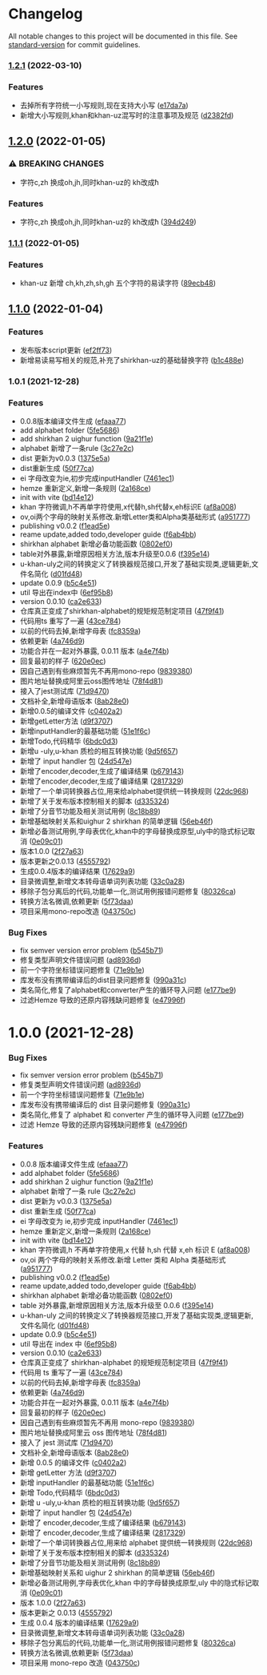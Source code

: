 # Changelog

All notable changes to this project will be documented in this file. See [standard-version](https://github.com/conventional-changelog/standard-version) for commit guidelines.

### [1.2.1](https://github.com/ishirkhan/shirkhan-alphabet/compare/v1.2.0...v1.2.1) (2022-03-10)


### Features

* 去掉所有字符统一小写规则,现在支持大小写 ([e17da7a](https://github.com/ishirkhan/shirkhan-alphabet/commit/e17da7ae3c04a9f02ba2fa80adb150436281b280))
* 新增大小写规则,khan和khan-uz混写时的注意事项及规范 ([d2382fd](https://github.com/ishirkhan/shirkhan-alphabet/commit/d2382fdda16941f849a15f700ff4326f9527ac09))

## [1.2.0](https://github.com/ishirkhan/shirkhan-alphabet/compare/v1.1.1...v1.2.0) (2022-01-05)


### ⚠ BREAKING CHANGES

* 字符c,zh 换成oh,jh,同时khan-uz的 kh改成ħ

### Features

* 字符c,zh 换成oh,jh,同时khan-uz的 kh改成ħ ([394d249](https://github.com/ishirkhan/shirkhan-alphabet/commit/394d24958136d7c93a188602dee692963bd8b904))

### [1.1.1](https://github.com/ishirkhan/shirkhan-alphabet/compare/v1.1.0...v1.1.1) (2022-01-05)


### Features

* khan-uz 新增 ch,kh,zh,sh,gh 五个字符的易读字符 ([89ecb48](https://github.com/ishirkhan/shirkhan-alphabet/commit/89ecb485cbf405dc0889e578029d31d72eaf4dc1))

## [1.1.0](https://github.com/ishirkhan/shirkhan-alphabet/compare/v1.0.1...v1.1.0) (2022-01-04)


### Features

* 发布版本script更新 ([ef2ff73](https://github.com/ishirkhan/shirkhan-alphabet/commit/ef2ff73bb1ab1e45a61ee35f57c7242cf852e71a))
* 新增易读易写相关的规范,补充了shirkhan-uz的基础替换字符 ([b1c488e](https://github.com/ishirkhan/shirkhan-alphabet/commit/b1c488ecc655b58d52e479b025701a087be2a087))

### 1.0.1 (2021-12-28)


### Features

* 0.0.8版本编译文件生成 ([efaaa77](https://github.com/ishirkhan/shirkhan-alphabet/commit/efaaa77f08cda7dbf804b32494d8436e31cff247))
* add alphabet folder ([5fe5686](https://github.com/ishirkhan/shirkhan-alphabet/commit/5fe568678c4fbf7d1e3f4ab576a06e8850733e6e))
* add shirkhan 2 uighur function ([9a21f1e](https://github.com/ishirkhan/shirkhan-alphabet/commit/9a21f1e02c57745f887009c86eea6ac88d42da9c))
* alphabet 新增了一条rule ([3c27e2c](https://github.com/ishirkhan/shirkhan-alphabet/commit/3c27e2c67e3c14b4ebc0206c1586ce3f2181ddd9))
* dist 更新为v0.0.3 ([1375e5a](https://github.com/ishirkhan/shirkhan-alphabet/commit/1375e5a1d90d08e1900cdcefe2fb9062334539c4))
* dist重新生成 ([50f77ca](https://github.com/ishirkhan/shirkhan-alphabet/commit/50f77ca912bf068cfee3e6ce015ffdf85f3c31eb))
* ei 字母改变为ie,初步完成inputHandler ([7461ec1](https://github.com/ishirkhan/shirkhan-alphabet/commit/7461ec1cc29afc817f445492fbdd331e8fef8318))
* hemze 重新定义,新增一条规则 ([2a168ce](https://github.com/ishirkhan/shirkhan-alphabet/commit/2a168cec054cd44cc988d4c4c97fbcc560a2a4f3))
* init with vite ([bd14e12](https://github.com/ishirkhan/shirkhan-alphabet/commit/bd14e12c2cf340b828b9ad313fe3330968a5a9f9))
* khan 字符微调,h不再单字符使用,x代替h,sh代替x,eh标识E ([af8a008](https://github.com/ishirkhan/shirkhan-alphabet/commit/af8a008bb98b84c9b8c6a4339b54b00ca54e9144))
* ov,oi两个字母的映射关系修改.新增Letter类和Alpha类基础形式 ([a951777](https://github.com/ishirkhan/shirkhan-alphabet/commit/a95177750bfb07a9834286f7d9eda7084fb175a1))
* publishing v0.0.2 ([f1ead5e](https://github.com/ishirkhan/shirkhan-alphabet/commit/f1ead5efe4d2050682dface0edd472cef8a6b5c6))
* reame update,added todo,developer guide ([f6ab4bb](https://github.com/ishirkhan/shirkhan-alphabet/commit/f6ab4bb10056456ddd0418ef5f3119a7e3041208))
* shirkhan alphabet 新增必备功能函数 ([0802ef0](https://github.com/ishirkhan/shirkhan-alphabet/commit/0802ef0094a849b0d7735ab8749c04715893a1af))
* table对外暴露,新增原因相关方法,版本升级至0.0.6 ([f395e14](https://github.com/ishirkhan/shirkhan-alphabet/commit/f395e14f9a18be2d92bcbd6bd3fbc8cf32460037))
* u-khan-uly之间的转换定义了转换器规范接口,开发了基础实现类,逻辑更新,文件名简化 ([d01fd48](https://github.com/ishirkhan/shirkhan-alphabet/commit/d01fd489cc805dc48698c84333449a8aa4d0593d))
* update 0.0.9 ([b5c4e51](https://github.com/ishirkhan/shirkhan-alphabet/commit/b5c4e5128b09674a90ebf51f73c1e1ec739a7833))
* util 导出在index中 ([6ef95b8](https://github.com/ishirkhan/shirkhan-alphabet/commit/6ef95b86a734c6163df785d6941a0a99623ce00f))
* version 0.0.10 ([ca2e633](https://github.com/ishirkhan/shirkhan-alphabet/commit/ca2e63367c82fc5e4baf773aafedc5de36f9cbe6))
* 仓库真正变成了shirkhan-alphabet的规矩规范制定项目 ([47f9f41](https://github.com/ishirkhan/shirkhan-alphabet/commit/47f9f4138663c084c383af3b85d950fb38305b92))
* 代码用ts 重写了一遍 ([43ce784](https://github.com/ishirkhan/shirkhan-alphabet/commit/43ce7849bc4336036c4413211f01989650feb350))
* 以前的代码去掉,新增字母表 ([fc8359a](https://github.com/ishirkhan/shirkhan-alphabet/commit/fc8359a9e068d81e69b2d601064a531df764db73))
* 依赖更新 ([4a746d9](https://github.com/ishirkhan/shirkhan-alphabet/commit/4a746d93f8dd5ebd7994527fd9ad1a8451c28bc3))
* 功能合并在一起对外暴露, 0.0.11 版本 ([a4e7f4b](https://github.com/ishirkhan/shirkhan-alphabet/commit/a4e7f4ba1d44d482c0ec0f4d426c89a772273334))
* 回复最初的样子 ([620e0ec](https://github.com/ishirkhan/shirkhan-alphabet/commit/620e0ecbb19212cd32cba9665f270074e7d91ef0))
* 因自己遇到有些麻烦暂先不再用mono-repo ([9839380](https://github.com/ishirkhan/shirkhan-alphabet/commit/9839380e1b70319c2de3ace73e946968b2fcdda6))
* 图片地址替换成阿里云oss图传地址 ([78f4d81](https://github.com/ishirkhan/shirkhan-alphabet/commit/78f4d81eb2ea6e18fd7ab0421eadf6278dbca4f0))
* 接入了jest测试库 ([71d9470](https://github.com/ishirkhan/shirkhan-alphabet/commit/71d9470327dfcc26e211738f4af4a553e0e5718b))
* 文档补全,新增母语版本 ([8ab28e0](https://github.com/ishirkhan/shirkhan-alphabet/commit/8ab28e05ce6339d6d9addf45b6ceb2794ee3bf3c))
* 新增0.0.5的编译文件 ([c0402a2](https://github.com/ishirkhan/shirkhan-alphabet/commit/c0402a22ac7172531980150c680b54bf44f296fd))
* 新增getLetter方法 ([d9f3707](https://github.com/ishirkhan/shirkhan-alphabet/commit/d9f3707ec3881e63e56dd3670755817da2198ee6))
* 新增inputHandler的最基础功能 ([51e1f6c](https://github.com/ishirkhan/shirkhan-alphabet/commit/51e1f6cb57e87bd30181724ba1290cca69903353))
* 新增Todo,代码精华 ([6bdc0d3](https://github.com/ishirkhan/shirkhan-alphabet/commit/6bdc0d3afd793e525d9645d290c5b26d161b187c))
* 新增u -uly,u-khan 质检的相互转换功能 ([9d5f657](https://github.com/ishirkhan/shirkhan-alphabet/commit/9d5f657fb76bcad97c6b9d23495de847f1f2b908))
* 新增了 input handler 包 ([24d547e](https://github.com/ishirkhan/shirkhan-alphabet/commit/24d547ef4d737031e077322207766dcbd7d9d4ef))
* 新增了encoder,decoder,生成了编译结果 ([b679143](https://github.com/ishirkhan/shirkhan-alphabet/commit/b6791436d3decf83bf1387f3c5627b07d0391cbb))
* 新增了encoder,decoder,生成了编译结果 ([2817329](https://github.com/ishirkhan/shirkhan-alphabet/commit/2817329912ae5d82cc53f7a59bc0bd3bd843fcb9))
* 新增了一个单词转换器占位,用来给alphabet提供统一转换规则 ([22dc968](https://github.com/ishirkhan/shirkhan-alphabet/commit/22dc968b86ca5caeeea85299294477e41a160b75))
* 新增了关于发布版本控制相关的脚本 ([d335324](https://github.com/ishirkhan/shirkhan-alphabet/commit/d335324df170f3eafe4fc21f8384ef9b22eb7b84))
* 新增了分音节功能及相关测试用例 ([8c18b89](https://github.com/ishirkhan/shirkhan-alphabet/commit/8c18b89fd2fb341a7b141239774ae9be9fe4a426))
* 新增基础映射关系和uighur 2 shirkhan 的简单逻辑 ([56eb46f](https://github.com/ishirkhan/shirkhan-alphabet/commit/56eb46f6f927d7a2c363e8a788f80ecdd265a0ee))
* 新增必备测试用例,字母表优化,khan中的字母替换成原型,uly中的隐式标记取消 ([0e09c01](https://github.com/ishirkhan/shirkhan-alphabet/commit/0e09c019998e1d5ffdb50d816834d7b5ee3e8d9e))
* 版本1.0.0 ([2f27a63](https://github.com/ishirkhan/shirkhan-alphabet/commit/2f27a6339e43289366ec6ea5f1c3bb8b23ef7fa3))
* 版本更新之0.0.13 ([4555792](https://github.com/ishirkhan/shirkhan-alphabet/commit/4555792c11b1b79fd6cfbc742cbc5c5ad2705905))
* 生成0.0.4版本的编译结果 ([17629a9](https://github.com/ishirkhan/shirkhan-alphabet/commit/17629a92922cd8401069c70bdf2566241d2140fe))
* 目录微调整,新增文本转母语单词列表功能 ([33c0a28](https://github.com/ishirkhan/shirkhan-alphabet/commit/33c0a287d1178b7ad5cd7a0d52323a9e69f48d37))
* 移除子包分离后的代码,功能单一化,测试用例报错问题修复 ([80326ca](https://github.com/ishirkhan/shirkhan-alphabet/commit/80326ca62caeb0a275dd0ac2362e73cf909bf2e7))
* 转换方法名微调,依赖更新 ([5f73daa](https://github.com/ishirkhan/shirkhan-alphabet/commit/5f73daa0e9e4ce4fff11d25c85e178047c179e9c))
* 项目采用mono-repo改造 ([043750c](https://github.com/ishirkhan/shirkhan-alphabet/commit/043750ca52e4ebeddd47c7026fb08fde0801bbc3))


### Bug Fixes

* fix semver version error problem ([b545b71](https://github.com/ishirkhan/shirkhan-alphabet/commit/b545b71a5b9c66a100ada5588edac5bad4fec047))
* 修复类型声明文件错误问题 ([ad8936d](https://github.com/ishirkhan/shirkhan-alphabet/commit/ad8936df4de2c97400a450193ebb83c28acb4b3b))
* 前一个字符坐标错误问题修复 ([71e9b1e](https://github.com/ishirkhan/shirkhan-alphabet/commit/71e9b1eac4a6a9130d05f8ab4f2f6f16efdd4660))
* 库发布没有携带编译后的dist目录问题修复 ([990a31c](https://github.com/ishirkhan/shirkhan-alphabet/commit/990a31c1680557b94d26e37e349dc184c2d0ca57))
* 类名简化,修复了alphabet和converter产生的循环导入问题 ([e177be9](https://github.com/ishirkhan/shirkhan-alphabet/commit/e177be98ad4c70243a885343757dae85f98ed0bd))
* 过滤Hemze 导致的还原内容残缺问题修复 ([e47996f](https://github.com/ishirkhan/shirkhan-alphabet/commit/e47996f8282d3825ce42af294d1bd26dcdcfffc3))

# 1.0.0 (2021-12-28)

### Bug Fixes

- fix semver version error problem ([b545b71](https://github.com/ishirkhan/shirkhan-alphabet/commit/b545b71a5b9c66a100ada5588edac5bad4fec047))
- 修复类型声明文件错误问题 ([ad8936d](https://github.com/ishirkhan/shirkhan-alphabet/commit/ad8936df4de2c97400a450193ebb83c28acb4b3b))
- 前一个字符坐标错误问题修复 ([71e9b1e](https://github.com/ishirkhan/shirkhan-alphabet/commit/71e9b1eac4a6a9130d05f8ab4f2f6f16efdd4660))
- 库发布没有携带编译后的 dist 目录问题修复 ([990a31c](https://github.com/ishirkhan/shirkhan-alphabet/commit/990a31c1680557b94d26e37e349dc184c2d0ca57))
- 类名简化,修复了 alphabet 和 converter 产生的循环导入问题 ([e177be9](https://github.com/ishirkhan/shirkhan-alphabet/commit/e177be98ad4c70243a885343757dae85f98ed0bd))
- 过滤 Hemze 导致的还原内容残缺问题修复 ([e47996f](https://github.com/ishirkhan/shirkhan-alphabet/commit/e47996f8282d3825ce42af294d1bd26dcdcfffc3))

### Features

- 0.0.8 版本编译文件生成 ([efaaa77](https://github.com/ishirkhan/shirkhan-alphabet/commit/efaaa77f08cda7dbf804b32494d8436e31cff247))
- add alphabet folder ([5fe5686](https://github.com/ishirkhan/shirkhan-alphabet/commit/5fe568678c4fbf7d1e3f4ab576a06e8850733e6e))
- add shirkhan 2 uighur function ([9a21f1e](https://github.com/ishirkhan/shirkhan-alphabet/commit/9a21f1e02c57745f887009c86eea6ac88d42da9c))
- alphabet 新增了一条 rule ([3c27e2c](https://github.com/ishirkhan/shirkhan-alphabet/commit/3c27e2c67e3c14b4ebc0206c1586ce3f2181ddd9))
- dist 更新为 v0.0.3 ([1375e5a](https://github.com/ishirkhan/shirkhan-alphabet/commit/1375e5a1d90d08e1900cdcefe2fb9062334539c4))
- dist 重新生成 ([50f77ca](https://github.com/ishirkhan/shirkhan-alphabet/commit/50f77ca912bf068cfee3e6ce015ffdf85f3c31eb))
- ei 字母改变为 ie,初步完成 inputHandler ([7461ec1](https://github.com/ishirkhan/shirkhan-alphabet/commit/7461ec1cc29afc817f445492fbdd331e8fef8318))
- hemze 重新定义,新增一条规则 ([2a168ce](https://github.com/ishirkhan/shirkhan-alphabet/commit/2a168cec054cd44cc988d4c4c97fbcc560a2a4f3))
- init with vite ([bd14e12](https://github.com/ishirkhan/shirkhan-alphabet/commit/bd14e12c2cf340b828b9ad313fe3330968a5a9f9))
- khan 字符微调,h 不再单字符使用,x 代替 h,sh 代替 x,eh 标识 E ([af8a008](https://github.com/ishirkhan/shirkhan-alphabet/commit/af8a008bb98b84c9b8c6a4339b54b00ca54e9144))
- ov,oi 两个字母的映射关系修改.新增 Letter 类和 Alpha 类基础形式 ([a951777](https://github.com/ishirkhan/shirkhan-alphabet/commit/a95177750bfb07a9834286f7d9eda7084fb175a1))
- publishing v0.0.2 ([f1ead5e](https://github.com/ishirkhan/shirkhan-alphabet/commit/f1ead5efe4d2050682dface0edd472cef8a6b5c6))
- reame update,added todo,developer guide ([f6ab4bb](https://github.com/ishirkhan/shirkhan-alphabet/commit/f6ab4bb10056456ddd0418ef5f3119a7e3041208))
- shirkhan alphabet 新增必备功能函数 ([0802ef0](https://github.com/ishirkhan/shirkhan-alphabet/commit/0802ef0094a849b0d7735ab8749c04715893a1af))
- table 对外暴露,新增原因相关方法,版本升级至 0.0.6 ([f395e14](https://github.com/ishirkhan/shirkhan-alphabet/commit/f395e14f9a18be2d92bcbd6bd3fbc8cf32460037))
- u-khan-uly 之间的转换定义了转换器规范接口,开发了基础实现类,逻辑更新,文件名简化 ([d01fd48](https://github.com/ishirkhan/shirkhan-alphabet/commit/d01fd489cc805dc48698c84333449a8aa4d0593d))
- update 0.0.9 ([b5c4e51](https://github.com/ishirkhan/shirkhan-alphabet/commit/b5c4e5128b09674a90ebf51f73c1e1ec739a7833))
- util 导出在 index 中 ([6ef95b8](https://github.com/ishirkhan/shirkhan-alphabet/commit/6ef95b86a734c6163df785d6941a0a99623ce00f))
- version 0.0.10 ([ca2e633](https://github.com/ishirkhan/shirkhan-alphabet/commit/ca2e63367c82fc5e4baf773aafedc5de36f9cbe6))
- 仓库真正变成了 shirkhan-alphabet 的规矩规范制定项目 ([47f9f41](https://github.com/ishirkhan/shirkhan-alphabet/commit/47f9f4138663c084c383af3b85d950fb38305b92))
- 代码用 ts 重写了一遍 ([43ce784](https://github.com/ishirkhan/shirkhan-alphabet/commit/43ce7849bc4336036c4413211f01989650feb350))
- 以前的代码去掉,新增字母表 ([fc8359a](https://github.com/ishirkhan/shirkhan-alphabet/commit/fc8359a9e068d81e69b2d601064a531df764db73))
- 依赖更新 ([4a746d9](https://github.com/ishirkhan/shirkhan-alphabet/commit/4a746d93f8dd5ebd7994527fd9ad1a8451c28bc3))
- 功能合并在一起对外暴露, 0.0.11 版本 ([a4e7f4b](https://github.com/ishirkhan/shirkhan-alphabet/commit/a4e7f4ba1d44d482c0ec0f4d426c89a772273334))
- 回复最初的样子 ([620e0ec](https://github.com/ishirkhan/shirkhan-alphabet/commit/620e0ecbb19212cd32cba9665f270074e7d91ef0))
- 因自己遇到有些麻烦暂先不再用 mono-repo ([9839380](https://github.com/ishirkhan/shirkhan-alphabet/commit/9839380e1b70319c2de3ace73e946968b2fcdda6))
- 图片地址替换成阿里云 oss 图传地址 ([78f4d81](https://github.com/ishirkhan/shirkhan-alphabet/commit/78f4d81eb2ea6e18fd7ab0421eadf6278dbca4f0))
- 接入了 jest 测试库 ([71d9470](https://github.com/ishirkhan/shirkhan-alphabet/commit/71d9470327dfcc26e211738f4af4a553e0e5718b))
- 文档补全,新增母语版本 ([8ab28e0](https://github.com/ishirkhan/shirkhan-alphabet/commit/8ab28e05ce6339d6d9addf45b6ceb2794ee3bf3c))
- 新增 0.0.5 的编译文件 ([c0402a2](https://github.com/ishirkhan/shirkhan-alphabet/commit/c0402a22ac7172531980150c680b54bf44f296fd))
- 新增 getLetter 方法 ([d9f3707](https://github.com/ishirkhan/shirkhan-alphabet/commit/d9f3707ec3881e63e56dd3670755817da2198ee6))
- 新增 inputHandler 的最基础功能 ([51e1f6c](https://github.com/ishirkhan/shirkhan-alphabet/commit/51e1f6cb57e87bd30181724ba1290cca69903353))
- 新增 Todo,代码精华 ([6bdc0d3](https://github.com/ishirkhan/shirkhan-alphabet/commit/6bdc0d3afd793e525d9645d290c5b26d161b187c))
- 新增 u -uly,u-khan 质检的相互转换功能 ([9d5f657](https://github.com/ishirkhan/shirkhan-alphabet/commit/9d5f657fb76bcad97c6b9d23495de847f1f2b908))
- 新增了 input handler 包 ([24d547e](https://github.com/ishirkhan/shirkhan-alphabet/commit/24d547ef4d737031e077322207766dcbd7d9d4ef))
- 新增了 encoder,decoder,生成了编译结果 ([b679143](https://github.com/ishirkhan/shirkhan-alphabet/commit/b6791436d3decf83bf1387f3c5627b07d0391cbb))
- 新增了 encoder,decoder,生成了编译结果 ([2817329](https://github.com/ishirkhan/shirkhan-alphabet/commit/2817329912ae5d82cc53f7a59bc0bd3bd843fcb9))
- 新增了一个单词转换器占位,用来给 alphabet 提供统一转换规则 ([22dc968](https://github.com/ishirkhan/shirkhan-alphabet/commit/22dc968b86ca5caeeea85299294477e41a160b75))
- 新增了关于发布版本控制相关的脚本 ([d335324](https://github.com/ishirkhan/shirkhan-alphabet/commit/d335324df170f3eafe4fc21f8384ef9b22eb7b84))
- 新增了分音节功能及相关测试用例 ([8c18b89](https://github.com/ishirkhan/shirkhan-alphabet/commit/8c18b89fd2fb341a7b141239774ae9be9fe4a426))
- 新增基础映射关系和 uighur 2 shirkhan 的简单逻辑 ([56eb46f](https://github.com/ishirkhan/shirkhan-alphabet/commit/56eb46f6f927d7a2c363e8a788f80ecdd265a0ee))
- 新增必备测试用例,字母表优化,khan 中的字母替换成原型,uly 中的隐式标记取消 ([0e09c01](https://github.com/ishirkhan/shirkhan-alphabet/commit/0e09c019998e1d5ffdb50d816834d7b5ee3e8d9e))
- 版本 1.0.0 ([2f27a63](https://github.com/ishirkhan/shirkhan-alphabet/commit/2f27a6339e43289366ec6ea5f1c3bb8b23ef7fa3))
- 版本更新之 0.0.13 ([4555792](https://github.com/ishirkhan/shirkhan-alphabet/commit/4555792c11b1b79fd6cfbc742cbc5c5ad2705905))
- 生成 0.0.4 版本的编译结果 ([17629a9](https://github.com/ishirkhan/shirkhan-alphabet/commit/17629a92922cd8401069c70bdf2566241d2140fe))
- 目录微调整,新增文本转母语单词列表功能 ([33c0a28](https://github.com/ishirkhan/shirkhan-alphabet/commit/33c0a287d1178b7ad5cd7a0d52323a9e69f48d37))
- 移除子包分离后的代码,功能单一化,测试用例报错问题修复 ([80326ca](https://github.com/ishirkhan/shirkhan-alphabet/commit/80326ca62caeb0a275dd0ac2362e73cf909bf2e7))
- 转换方法名微调,依赖更新 ([5f73daa](https://github.com/ishirkhan/shirkhan-alphabet/commit/5f73daa0e9e4ce4fff11d25c85e178047c179e9c))
- 项目采用 mono-repo 改造 ([043750c](https://github.com/ishirkhan/shirkhan-alphabet/commit/043750ca52e4ebeddd47c7026fb08fde0801bbc3))
